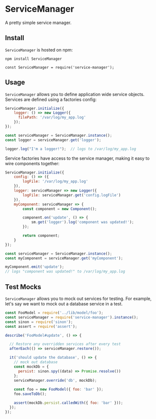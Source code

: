 ServiceManager
=======

A pretty simple service manager.

## Install

`ServiceManager` is hosted on npm:

```
npm install ServiceManager
```

```
const ServiceManager = require('service-manager');
```

## Usage
`ServiceManager` allows you to define application wide service objects. Services are defined using a factories config:

```js
ServiceManager.initialize({
	logger: () => new Logger({
	  filePath: '/var/log/my_app.log'
	});
});

const serviceManager = ServiceManager.instance();
const logger = serviceManager.get('logger');

logger.log("I'm a logger!");  // logs to /var/log/my_app.log
```

Service factories have access to the service manager, making it easy to wire components together:

```js
ServiceManager.initialize({
	config: () => ({
		logFile: '/var/log/my_app.log'
	}),
	logger: serviceManager => new Logger({
		logFile: serviceManager.get('config.logFile')
	}),
	myComponent: serviceManager => {
		const component = new Component();

		component.on('update', () => {
			sm.get('logger').log('component was updated!');
		});

		return component;
	}
});

const serviceManager = ServiceManager.instance();
const myComponent = serviceManager.get('myComponent');

myComponent.emit('update');
// logs "component was updated!" to /var/log/my_app.log
```

## Test Mocks

`ServiceManager` allows you to mock out services for testing. For example, let's say we want to mock out a database service in a test.

```js
const FooModel = require('../lib/model/foo');
const serviceManager = require('service-manager').instance();
const sinon = require('sinon');
const assert = require('assert');

describe('FooModel#update', () => {

  // Restore any overridden services after every test
  afterEach(() => serviceManager.restore());

  it('should update the database', () => {
    // mock out database
    const mockDb = {
      persist: sinon.spy((data) => Promise.resolve())
    };
    serviceManager.override('db', mockDb);
    
    const foo = new FooModel({ foo: 'bar' });
    foo.saveToDb();

	assert(mockDb.persist.calledWith({ foo: 'bar' }));
  });
});
```